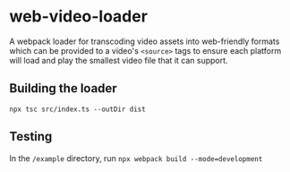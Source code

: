 # web-video-loader

A webpack loader for transcoding video assets into web-friendly formats which can be provided to a video's `<source>` tags to ensure each platform will load and play the smallest video file that it can support.

## Building the loader

`npx tsc src/index.ts --outDir dist`

## Testing

In the `/example` directory, run `npx webpack build --mode=development`
